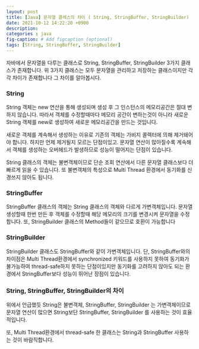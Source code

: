 ```yaml
---
layout: post
title: [Java] 문자열 클래스의 차이 ( String, StringBuffer, StringBuilder)
date: 2021-10-12 14:22:20 +0900
description: 
categories : java
fig-caption: # Add figcaption (optional)
tags: [String, StringBuffer, StringBuilder]
---
```

자바에서 문자열을 다루는 클래스로 String, StringBuffer, StringBuilder 3가지 클래스가 존재합니다.
위 3가지 클래스는 모두 문자열을 관리하고 저장하는 클래스이지만 각각 차이가 존재합니다 그 차이를 알아봅시다.

### String
String 객체는 new 연산을 통해 생성되며 생성 후 그 인스턴스의 메모리공간은 절대 변하지 않습니다.
따라서 객체를 수정할때마다 메모리 공간이 변하는것이 아니라 새로운 String 객체를 new로 생성하여 새로운 메모리공간을 만드는 것입니다.

새로운 객체를 계속해서 생성하는 이유로 기존의 객체는 가비지 콜렉터에 의해 제거돼어야 합니다.
하지만 언제 제거될지 모르는 단점이있고. 문자열 연산이 많아질수록 계속해서 객체를 생성하는 오버헤드가 발생하므로 성능이 떨어지는 단점이 있습니다.

String 클래스의 객체는 불변객체이므로 단순 조회 연산에서 다른 문자열 클래스보다 더 빠르게 읽을 수 있습니다.
또 불변객체의 특성으로 Multi Thread 환경에서 동기화를 신경쓰지 않아도 됩니다.

### StringBuffer

StringBuffer 클래스의 객체는 String 클래스의 객체와 다르게 가변객체입니다.
문자열 생성할때 한번 만든 후 객체를 수정할때 해당 메모리의 크기를 변경시켜 문자열을 수정합니다.
또, StringBuilder 클래스의 Method들이 같으므로 호환이 가능합니다 

### StringBuilder

StringBuilder 클래스도 StringBuffer와 같이 가변객체입니다. 단, StringBuffer와의 차이점은 
Multi Thread환경에서 synchronized 키워드를 사용하지 못하여 동기화가 불가능하여 thread-safe하지 못하는 단점이있지만
동기화를 고려하지 않아도 되는 환경에서 StringBuffer보다 성능이 뛰어난 장점이 있습니다.

### String, StringBuffer, StringBuilder의 차이

위에서 언급했듯 String은 불변객체, StringBuffer, StringBuilder 는 가변객체이므로
문자열 연산이 많으면 String보단 StringBuffer, StringBuilder 를 사용하는 것이 효율적입니다.

또, Multi Thread환경에서 thread-safe 한 클래스는 String과 StringBuffer 사용하는 것이 바람직합니다.




